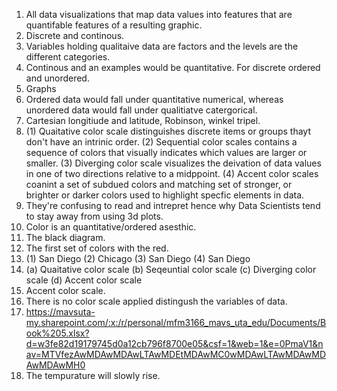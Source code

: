 1. All data visualizations that map data values into features that are quantifable features of a resulting graphic.
2. Discrete and continous.
3. Variables holding qualitaive data are factors and the levels are the different categories.
4. Continous and an examples would be quantitative. For discrete ordered and unordered. 
5. Graphs
6. Ordered data would fall under quantitative numerical, whereas  unordered data would fall under qualitiatve catergorical.
7. Cartesian longitiude and latitude, Robinson, winkel tripel.
8. (1) Quaitative color scale distinguishes discrete items or groups thayt don't have an intrinic order.
   (2) Sequential color scales contains a sequence of colors that visually indicates which values are larger or smaller.
   (3) Diverging color scale visualizes the deivation of data values in one of two directions relative to a midppoint.
   (4) Accent color scales coanint a set of subdued colors and matching set of stronger, or brighter or darker colors used to
   highlight specfic elements in data.
10. They're confusing to read and intrepret hence why Data Scientists tend to stay away from using 3d plots.
11. Color is an quantitative/ordered asesthic.
12. The black diagram. 
13. The first set of colors with the red.
14. (1) San Diego
    (2) Chicago
    (3) San Diego
    (4) San Diego
15. (a)  Quaitative color scale
    (b) Seqeuntial color scale
    (c) Diverging color scale
    (d) Accent color scale
16. Accent color scale.
17. There is no color scale applied distingush the variables of data.
18. https://mavsuta-my.sharepoint.com/:x:/r/personal/mfm3166_mavs_uta_edu/Documents/Book%205.xlsx?d=w3fe82d19179745d0a12cb796f8700e05&csf=1&web=1&e=0PmaV1&nav=MTVfezAwMDAwMDAwLTAwMDEtMDAwMC0wMDAwLTAwMDAwMDAwMDAwMH0 
19. The tempurature will slowly rise. 
